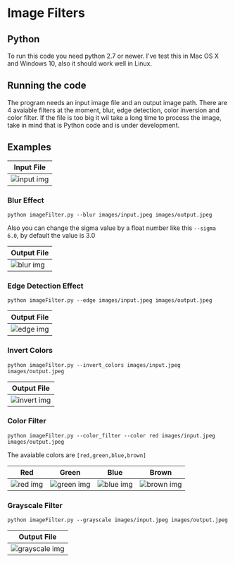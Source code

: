 # Image Filters
## Python 
To run this code you need python 2.7 or newer. I've test this in Mac OS X and Windows 10, also it should work well in Linux.

## Running the code
The program needs an input image file and an output image path. There are 4 avaiable filters at the moment, blur, edge detection, color inversion and color filter.
If the file is too big it wil take a long time to process the image, take in mind that is Python code and is under development.

## Examples

Input File | 
------------ |
![input img](https://i.imgur.com/DNBiwzn.jpg) | 

### Blur Effect

`python imageFilter.py --blur images/input.jpeg images/output.jpeg`

Also you can change the sigma value by a float number like this `--sigma 6.0`, by default the value is 3.0

Output File | 
------------ |
![blur img](https://i.imgur.com/YWQphHJ.jpg) | 

### Edge Detection Effect

`python imageFilter.py --edge images/input.jpeg images/output.jpeg`

Output File | 
------------ |
![edge img](https://i.imgur.com/VHJtube.jpg) | 

### Invert Colors

`python imageFilter.py --invert_colors images/input.jpeg images/output.jpeg`

Output File | 
------------ |
![invert img](https://i.imgur.com/LR6TuPG.jpg) | 

### Color Filter

`python imageFilter.py --color_filter --color red images/input.jpeg images/output.jpeg`

The avaiable colors are  `[red,green,blue,brown]`

| Red | Green | Blue | Brown | 
| --- | ----- | ---- | ----- |
| ![red img](https://i.imgur.com/HNBHKp9.jpg) | ![green img](https://i.imgur.com/acO15Dv.jpg) | ![blue img](https://i.imgur.com/jS4HmIe.jpg) | ![brown img](https://i.imgur.com/dKslZfo.jpg) |

### Grayscale Filter

`python imageFilter.py --grayscale images/input.jpeg images/output.jpeg`

Output File | 
-- |
![grayscale img](https://i.imgur.com/DxwKCz0.jpg)|



